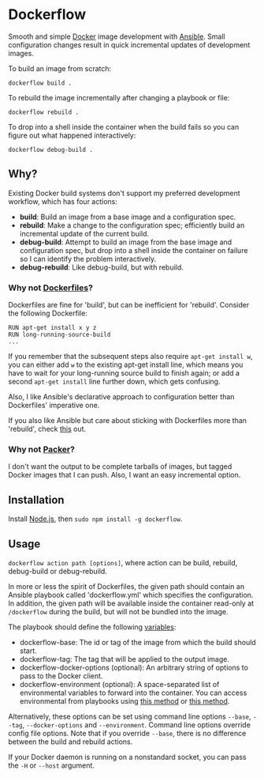 # Dockerflow

Smooth and simple [Docker](http://docker.io) image development with [Ansible](http://www.ansible.com/home). Small configuration changes result in quick incremental updates of development images.

To build an image from scratch:

```
dockerflow build .
```

To rebuild the image incrementally after changing a playbook or file:

```
dockerflow rebuild .
```

To drop into a shell inside the container when the build fails so you can figure out what happened interactively:

```
dockerflow debug-build .
```


## Why?

Existing Docker build systems don't support my preferred development workflow, which has four actions:

- **build**: Build an image from a base image and a configuration spec.
- **rebuild**: Make a change to the configuration spec; efficiently build an incremental update of the current build.
- **debug-build**: Attempt to build an image from the base image and configuration spec, but drop into a shell inside the container on failure so I can identify the problem interactively.
- **debug-rebuild**: Like debug-build, but with rebuild.

### Why not [Dockerfiles](https://github.com/ansible/ansible)?

Dockerfiles are fine for 'build', but can be inefficient for 'rebuild'. Consider the following Dockerfile:

```
RUN apt-get install x y z
RUN long-running-source-build
...
```

If you remember that the subsequent steps also require `apt-get install w`, you can either add `w` to the existing apt-get install line, which means you have to wait for your long-running source build to finish again; or add a second `apt-get install` line further down, which gets confusing.

Also, I like Ansible's declarative approach to configuration better than Dockerfiles' imperative one.

If you also like Ansible but care about sticking with Dockerfiles more than 'rebuild', check [this](http://www.ansible.com/blog/2014/02/12/installing-and-building-docker-with-ansible) out.

### Why not [Packer](http://packer.io)?

I don't want the output to be complete tarballs of images, but tagged Docker images that I can push. Also, I want an easy incremental option.

## Installation

Install [Node.js](http://nodejs.org), then `sudo npm install -g dockerflow`.

## Usage

`dockerflow action path [options]`, where action can be build, rebuild, debug-build or debug-rebuild.

In more or less the spirit of Dockerfiles, the given path should contain an Ansible playbook called 'dockerflow.yml' which specifies the configuration. In addition, the given path will be available inside the container read-only at `/dockerflow` during the build, but will not be bundled into the image.

The playbook should define the following [variables](http://docs.ansible.com/playbooks_variables.html#variables-defined-in-a-playbook):

- dockerflow-base: The id or tag of the image from which the build should start.
- dockerflow-tag: The tag that will be applied to the output image.
- dockerflow-docker-options (optional): An arbitrary string of options to pass to the Docker client.
- dockerflow-environment (optional): A space-separated list of environmental variables to forward into the container. You can access environmental from playbooks using [this method](http://docs.ansible.com/faq.html#how-do-i-access-shell-environment-variables) or [this method](https://groups.google.com/forum/#!msg/ansible-project/e0erq3FLR5I/vzXm3R8c0BEJ).

Alternatively, these options can be set using command line options `--base`, `--tag`, `--docker-options` and `--environment`. Command line options override config file options. Note that if you override `--base`, there is no difference between the build and rebuild actions.

If your Docker daemon is running on a nonstandard socket, you can pass the `-H` or `--host` argument.